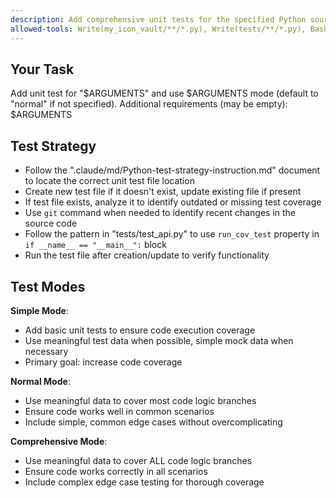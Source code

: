 ```yaml
---
description: Add comprehensive unit tests for the specified Python source code file. Example: `/add-test-for-module /path/to/my_icon_vault/math_ops.py comprehensive "optional additional requirements"`
allowed-tools: Write(my_icon_vault/**/*.py), Write(tests/**/*.py), Bash(.venv/bin/python tests/**/*.py)
---
```


## Your Task
Add unit test for "$ARGUMENTS" and use $ARGUMENTS mode (default to "normal" if not specified). Additional requirements (may be empty): $ARGUMENTS

## Test Strategy
- Follow the ".claude/md/Python-test-strategy-instruction.md" document to locate the correct unit test file location
- Create new test file if it doesn't exist, update existing file if present
- If test file exists, analyze it to identify outdated or missing test coverage
- Use `git` command when needed to identify recent changes in the source code
- Follow the pattern in "tests/test_api.py" to use `run_cov_test` property in `if __name__ == "__main__":` block
- Run the test file after creation/update to verify functionality

## Test Modes
**Simple Mode**: 
- Add basic unit tests to ensure code execution coverage
- Use meaningful test data when possible, simple mock data when necessary
- Primary goal: increase code coverage

**Normal Mode**: 
- Use meaningful data to cover most code logic branches
- Ensure code works well in common scenarios
- Include simple, common edge cases without overcomplicating

**Comprehensive Mode**: 
- Use meaningful data to cover ALL code logic branches
- Ensure code works correctly in all scenarios
- Include complex edge case testing for thorough coverage

